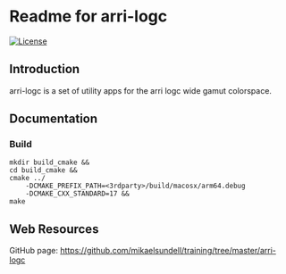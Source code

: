Readme for arri-logc
====================

[![License](https://img.shields.io/badge/license-BSD%203--Clause-blue.svg?style=flat-square)](https://github.com/mikaelsundell/icloud-snapshot/blob/master/license.md)

Introduction
------------

arri-logc is a set of utility apps for the arri logc wide gamut colorspace.

Documentation
-------------

### Build

```shell
mkdir build_cmake &&
cd build_cmake &&
cmake ../ 
    -DCMAKE_PREFIX_PATH=<3rdparty>/build/macosx/arm64.debug 
    -DCMAKE_CXX_STANDARD=17 &&
make
``` 

Web Resources
-------------

GitHub page:        https://github.com/mikaelsundell/training/tree/master/arri-logc
